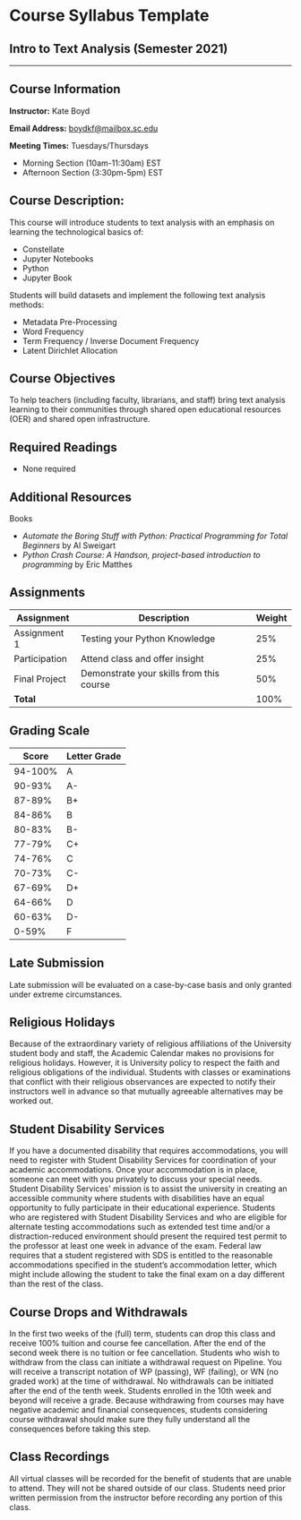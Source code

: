 # Course Syllabus Template

## Intro to Text Analysis (Semester 2021)
___
## Course Information

**Instructor:** Kate Boyd

**Email Address:** boydkf@mailbox.sc.edu

**Meeting Times:** Tuesdays/Thursdays
* Morning Section (10am-11:30am) EST
* Afternoon Section (3:30pm-5pm) EST

## Course Description:

This course will introduce students to text analysis with an emphasis on learning the technological basics of:
* Constellate
* Jupyter Notebooks
* Python
* Jupyter Book
  
Students will build datasets and implement the following text analysis methods:
* Metadata Pre-Processing
* Word Frequency
* Term Frequency / Inverse Document Frequency
* Latent Dirichlet Allocation

## Course Objectives

To help teachers (including faculty, librarians, and staff) bring text analysis learning to their communities through shared open educational resources (OER) and shared open infrastructure. 

## Required Readings
* None required

## Additional Resources
  
Books
* *Automate the Boring Stuff with Python: Practical Programming for Total Beginners* by Al Sweigart
* *Python Crash Course: A Handson, project-based introduction to programming* by Eric Matthes

## Assignments

|Assignment|Description|Weight|
|---|---|---|
|Assignment 1 | Testing your Python Knowledge|25%|
|Participation| Attend class and offer insight| 25%|
|Final Project| Demonstrate your skills from this course|50%|
|**Total**||100%|

## Grading Scale

|Score|Letter Grade|
|---|---|
|94-100%| A|
|90-93%| A-|
|87-89%|B+|
|84-86%|B|
|80-83%|B-|
|77-79%|C+|
|74-76%|C|
|70-73%|C-|
|67-69%|D+|
|64-66%|D|
|60-63%|D-|
|0-59%|F|

## Late Submission

Late submission will be evaluated on a case-by-case basis and only granted under extreme circumstances.

## Religious Holidays

Because of the extraordinary variety of religious affiliations of the University student body and staff, the Academic Calendar makes no provisions for religious holidays. However, it is University policy to respect the faith and religious obligations of the individual. Students with classes or examinations that conflict with their religious observances are expected to notify their instructors well in advance so that mutually agreeable alternatives may be worked out.

## Student Disability Services

If you have a documented disability that requires accommodations, you will need to register with Student Disability Services for coordination of your academic accommodations. Once your accommodation is in place, someone can meet with you privately to discuss your special needs. Student Disability Services' mission is to assist the university in creating an accessible community where students with disabilities have an equal opportunity to fully participate in their educational experience.
Students who are registered with Student Disability Services and who are eligible for alternate testing accommodations such as extended test time and/or a distraction-reduced environment should present the required test permit to the professor at least one week in advance of the exam. Federal law requires that a student registered with SDS is entitled to the reasonable accommodations specified in the student’s accommodation letter, which might include allowing the student to take the final exam on a day different than the rest of the class.

## Course Drops and Withdrawals

In the first two weeks of the (full) term, students can drop this class and receive 100% tuition and course fee cancellation. After the end of the second week there is no tuition or fee cancellation. Students who wish to withdraw from the class can initiate a withdrawal request on Pipeline. You will receive a transcript notation of WP (passing), WF (failing), or WN (no graded work) at the time of withdrawal. No withdrawals can be initiated after the end of the tenth week. Students enrolled in the 10th week and beyond will receive a grade. Because withdrawing from courses may have negative academic and financial consequences, students considering course withdrawal should make sure they fully understand all the consequences before taking this step.

## Class Recordings

All virtual classes will be recorded for the benefit of students that are unable to attend. They will not be shared outside of our class. Students need prior written permission from the instructor before recording any portion of this class. 

  
  

